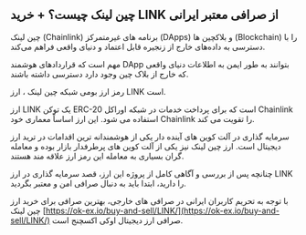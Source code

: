 

## چین لینک چیست؟ + خرید LINK از صرافی معتبر ایرانی

چین لینک (Chainlink) برنامه‌ های غیرمتمرکز (DApps) و بلاکچین‌ ها (Blockchain) را با دسترسی به داده‌های خارج از زنجیره قابل اعتماد و دنیای واقعی فراهم می‌کند.

مهم است که قراردادهای هوشمند DApp بتوانند به طور ایمن به اطلاعات دنیای واقعی که خارج از بلاک چین وجود دارد دسترسی داشته باشند.

رمز ارز بومی شبکه چین لینک ، ارز LINK است.

ارز LINK یک توکن ERC-20 است که برای پرداخت خدمات در شبکه اوراکل Chainlink استفاده می شود. این ارز اساساً معماری خود Chainlink را تقویت می کند.

سرمایه گذاری در آلت کوین های آینده دار یکی از هوشمندانه ترین اقدامات در ترید ارز دیجیتال است. ارز چین لینک نیز یکی از آلت کوین های پرطرفدار بازار بوده و معامله گران بسیاری به معامله این رمز ارز علاقه مند هستند.

چنانچه پس از بررسی و آگاهی کامل از پروژه این ارز، قصد سرمایه گذاری در ارز LINK را دارید، ابتدا باید به دنبال صرافی امن و معتبر بگردید.

با توجه به تحریم کاربران ایرانی در صرافی های خارجی، بهترین صرافی برای خرید ارز چین لینک [https://ok-ex.io/buy-and-sell/LINK/](https://ok-ex.io/buy-and-sell/LINK/) صرافی ارز دیجیتال اوکی اکسچنج است.
